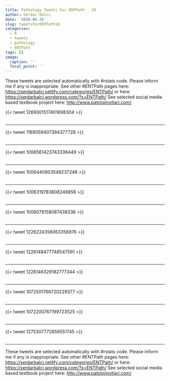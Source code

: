 ```yaml
---
title: Pathology Tweets For ENTPath - 10
author: Serdar Balci
date: '2020-06-26'
slug: tweetsForENTPath10
categories:
  - R
  - tweets
  - pathology
  - ENTPath
tags: []
image:
  caption: ''
  focal_point: ''
---
```



These tweets are selected automatically with #rstats code. Please inform me if any is inappropriate.
See other #ENTPath pages here: https://serdarbalci.netlify.com/categories/ENTPath/  or here: https://serdarbalci.wordpress.com/?s=ENTPath/ 
See selected social media based textbook project here: http://www.patolojinotlari.com/

{{< tweet 1269301517401698304 >}}
<br>
<br>
<hr>
{{< tweet 1189059407394377728 >}}
<br>
<br>
<hr>
{{< tweet 1006561423743336449 >}}
<br>
<br>
<hr>
{{< tweet 1006440603549237248 >}}
<br>
<br>
<hr>
{{< tweet 1006319783808249856 >}}
<br>
<br>
<hr>
{{< tweet 1006078158087438336 >}}
<br>
<br>
<hr>
{{< tweet 1226224356063358976 >}}
<br>
<br>
<hr>
{{< tweet 1226148477748547591 >}}
<br>
<br>
<hr>
{{< tweet 1226146329182777344 >}}
<br>
<br>
<hr>
{{< tweet 1072501766720229377 >}}
<br>
<br>
<hr>
{{< tweet 1072200767199723525 >}}
<br>
<br>
<hr>
{{< tweet 1275307772859551745 >}}
<br>
<br>
<hr>


These tweets are selected automatically with #rstats code. Please inform me if any is inappropriate.
See other #ENTPath pages here: https://serdarbalci.netlify.com/categories/ENTPath/  or here: https://serdarbalci.wordpress.com/?s=ENTPath/ 
See selected social media based textbook project here: http://www.patolojinotlari.com/
